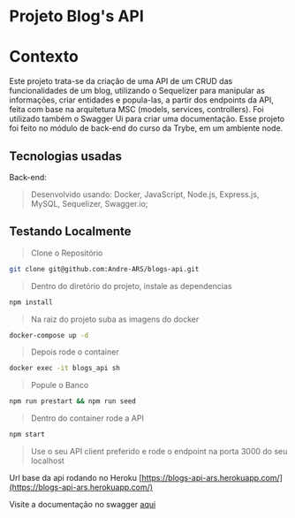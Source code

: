 # Projeto Blog's API

# Contexto

Este projeto trata-se da criação de uma API de um CRUD das funcionalidades de um blog, utilizando o Sequelizer para manipular as informações, criar entidades e popula-las, a partir dos endpoints da API, feita com base na arquitetura MSC (models, services, controllers). Foi utilizado também o Swagger Ui para criar uma documentação. Esse projeto foi feito no módulo de back-end do curso da Trybe, em um ambiente node.

## Tecnologias usadas

Back-end:

> Desenvolvido usando: Docker, JavaScript, Node.js, Express.js, MySQL, Sequelizer, Swagger.io;

## Testando Localmente

> Clone o Repositório

```bash
git clone git@github.com:Andre-ARS/blogs-api.git
```

> Dentro do diretório do projeto, instale as dependencias

```bash
npm install
```

> Na raiz do projeto suba as imagens do docker

```bash
docker-compose up -d
```

> Depois rode o container

```bash
docker exec -it blogs_api sh 
```

> Popule o Banco

```bash
npm run prestart && npm run seed
```

> Dentro do container rode a API

```bash
npm start
```

> Use o seu API client preferido e rode o endpoint na porta 3000 do seu localhost

Url base da api rodando no Heroku [https://blogs-api-ars.herokuapp.com/](https://blogs-api-ars.herokuapp.com/)

Visite a documentação no swagger [aqui](https://app.swaggerhub.com/apis/ANDRE360ARS/blogs-api/1.0.0#/)
